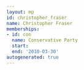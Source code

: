 ```yaml
---
layout: mp
id: christopher_fraser
name: Christopher Fraser
memberships:
- id: con
  name: Conservative Party
  start: 
  end: '2010-03-30'
autogenerated: true
---
```

